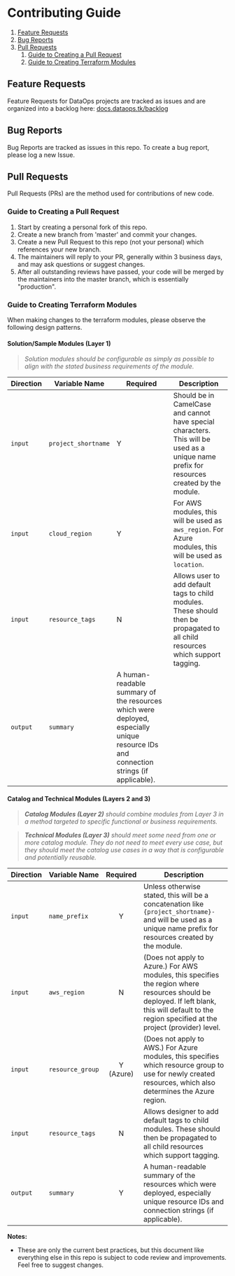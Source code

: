 # Contributing Guide

1. [Feature Requests](#feature-requests)
2. [Bug Reports](#bug-reports)
3. [Pull Requests](#pull-requests)
   1. [Guide to Creating a Pull Request](#guide-to-creating-a-pull-request)
   2. [Guide to Creating Terraform Modules](#guide-to-creating-terraform-modules)

## Feature Requests

Feature Requests for DataOps projects are tracked as issues and are organized into a backlog here: [docs.dataops.tk/backlog](https://docs.dataops.tk/backlog)

## Bug Reports

Bug Reports are tracked as issues in this repo. To create a bug report, please log a new Issue.

## Pull Requests

Pull Requests (PRs) are the method used for contributions of new code.

### Guide to Creating a Pull Request

1. Start by creating a personal fork of this repo.
2. Create a new branch from 'master' and commit your changes.
3. Create a new Pull Request to this repo (not your personal) which references your new branch.
4. The maintainers will reply to your PR, generally within 3 business days, and may ask questions or suggest changes.
5. After all outstanding reviews have passed, your code will be merged by the maintainers into the master branch, which is essentially "production".

### Guide to Creating Terraform Modules

When making changes to the terraform modules, please observe the following design patterns.

#### Solution/Sample Modules (Layer 1)

> _Solution modules should be configurable as simply as possible to align with the stated business requirements of the module._

| Direction | Variable Name   | Required  | Description |
| --------  | --------------- | --------- | ----------- |
| `input`   | `project_shortname` | Y     | Should be in CamelCase and cannot have special characters. This will be used as a unique name prefix for resources created by the module. |
| `input`   | `cloud_region`  | Y         | For AWS modules, this will be used as `aws_region`. For Azure modules, this will be used as `location`. |
| `input`   | `resource_tags` | N         | Allows user to add default tags to child modules. These should then be propagated to all child resources which support tagging. |
| `output`  | `summary`       | A human-readable summary of the resources which were deployed, especially unique resource IDs and connection strings (if applicable). |

#### Catalog and Technical Modules (Layers 2 and 3)

> _**Catalog Modules (Layer 2)** should combine modules from Layer 3 in a method targeted to specific functional or business requirements._

> _**Technical Modules (Layer 3)** should meet some need from one or more catalog module. They do not need to meet every use case, but they should meet the catalog use cases in a way that is configurable and potentially reusable._

| Direction | Variable Name    | Required  | Description |
| --------  | ---------------- | :-------: | ----------- |
| `input`   | `name_prefix`    | Y         | Unless otherwise stated, this will be a concatenation like `{project_shortname}-` and will be used as a unique name prefix for resources created by the module. |
| `input`   | `aws_region`     | N         | (Does not apply to Azure.) For AWS modules, this specifies the region where resources should be deployed. If left blank, this will default to the region specified at the project (provider) level. |
| `input`   | `resource_group` | Y (Azure) | (Does not apply to AWS.) For Azure modules, this specifies which resource group to use for newly created resources, which also determines the Azure region. |
| `input`   | `resource_tags`  | N         | Allows designer to add default tags to child modules. These should then be propagated to all child resources which support tagging. |
| `output`  | `summary`        | Y         | A human-readable summary of the resources which were deployed, especially unique resource IDs and connection strings (if applicable). |

**Notes:**

* These are only the current best practices, but this document like everything else in this repo is subject to code review and improvements. Feel free to suggest changes.
